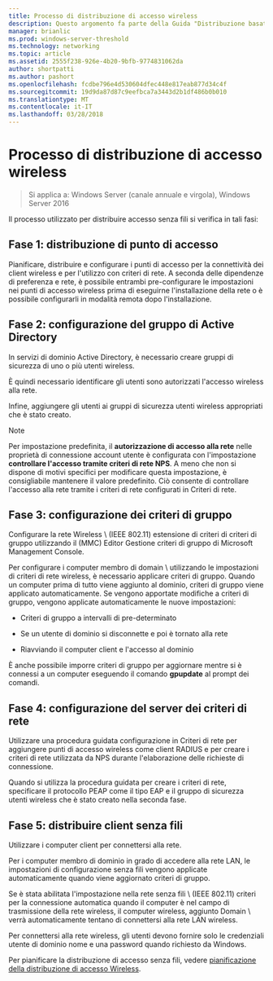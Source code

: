 ```yaml
---
title: Processo di distribuzione di accesso wireless
description: Questo argomento fa parte della Guida "Distribuzione basata su Password 802.1 X Authenticated Wireless Access" rete di Windows Server 2016
manager: brianlic
ms.prod: windows-server-threshold
ms.technology: networking
ms.topic: article
ms.assetid: 2555f238-926e-4b20-9bfb-9774831062da
author: shortpatti
ms.author: pashort
ms.openlocfilehash: fcdbe796e4d530604dfec448e817eab877d34c4f
ms.sourcegitcommit: 19d9da87d87c9eefbca7a3443d2b1df486b0b010
ms.translationtype: MT
ms.contentlocale: it-IT
ms.lasthandoff: 03/28/2018
---
```

# <a name="wireless-access-deployment-process"></a>Processo di distribuzione di accesso wireless

>Si applica a: Windows Server (canale annuale e virgola), Windows Server 2016

Il processo utilizzato per distribuire accesso senza fili si verifica in tali fasi:

## <a name="stage-1--ap-deployment"></a>Fase 1: distribuzione di punto di accesso

Pianificare, distribuire e configurare i punti di accesso per la connettività dei client wireless e per l'utilizzo con criteri di rete. A seconda delle dipendenze di preferenza e rete, è possibile entrambi pre-configurare le impostazioni nei punti di accesso wireless prima di eseguirne l'installazione della rete o è possibile configurarli in modalità remota dopo l'installazione.

## <a name="stage-2--ad-ds-group-configuration"></a>Fase 2: configurazione del gruppo di Active Directory

In servizi di dominio Active Directory, è necessario creare gruppi di sicurezza di uno o più utenti wireless.

È quindi necessario identificare gli utenti sono autorizzati l'accesso wireless alla rete.

Infine, aggiungere gli utenti ai gruppi di sicurezza utenti wireless appropriati che è stato creato.

>[!NOTE]
>Per impostazione predefinita, il **autorizzazione di accesso alla rete** nelle proprietà di connessione account utente è configurata con l'impostazione **controllare l'accesso tramite criteri di rete NPS**. A meno che non si dispone di motivi specifici per modificare questa impostazione, è consigliabile mantenere il valore predefinito. Ciò consente di controllare l'accesso alla rete tramite i criteri di rete configurati in Criteri di rete.

## <a name="stage-3--group-policy-configuration"></a>Fase 3: configurazione dei criteri di gruppo

Configurare la rete Wireless \ (IEEE 802.11\) estensione di criteri di criteri di gruppo utilizzando il \(MMC\) Editor Gestione criteri di gruppo di Microsoft Management Console.

Per configurare i computer membro di domain \ utilizzando le impostazioni di criteri di rete wireless, è necessario applicare criteri di gruppo. Quando un computer prima di tutto viene aggiunto al dominio, criteri di gruppo viene applicato automaticamente. Se vengono apportate modifiche a criteri di gruppo, vengono applicate automaticamente le nuove impostazioni:

- Criteri di gruppo a intervalli di pre-determinato

- Se un utente di dominio si disconnette e poi è tornato alla rete

- Riavviando il computer client e l'accesso al dominio

È anche possibile imporre criteri di gruppo per aggiornare mentre si è connessi a un computer eseguendo il comando **gpupdate** al prompt dei comandi.

## <a name="stage-4--nps-server-configuration"></a>Fase 4: configurazione del server dei criteri di rete

Utilizzare una procedura guidata configurazione in Criteri di rete per aggiungere punti di accesso wireless come client RADIUS e per creare i criteri di rete utilizzata da NPS durante l'elaborazione delle richieste di connessione.

Quando si utilizza la procedura guidata per creare i criteri di rete, specificare il protocollo PEAP come il tipo EAP e il gruppo di sicurezza utenti wireless che è stato creato nella seconda fase.

## <a name="stage-5--deploy-wireless-clients"></a>Fase 5: distribuire client senza fili

Utilizzare i computer client per connettersi alla rete.

Per i computer membro di dominio in grado di accedere alla rete LAN, le impostazioni di configurazione senza fili vengono applicate automaticamente quando viene aggiornato criteri di gruppo.

Se è stata abilitata l'impostazione nella rete senza fili \ (IEEE 802.11\) criteri per la connessione automatica quando il computer è nel campo di trasmissione della rete wireless, il computer wireless, aggiunto Domain \ verrà automaticamente tentano di connettersi alla rete LAN wireless.

Per connettersi alla rete wireless, gli utenti devono fornire solo le credenziali utente di dominio nome e una password quando richiesto da Windows.

Per pianificare la distribuzione di accesso senza fili, vedere [pianificazione della distribuzione di accesso Wireless](d-wireless-access-planning.md).
